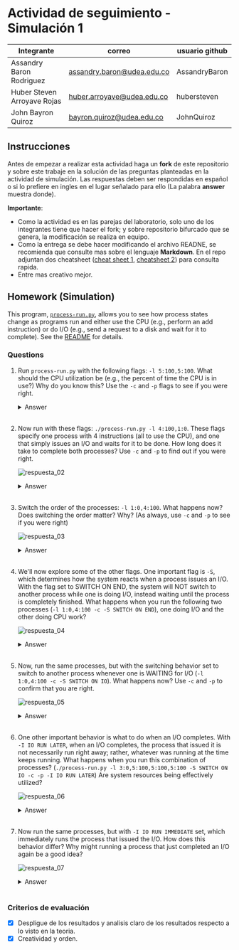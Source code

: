 # Actividad de seguimiento - Simulación 1

|Integrante|correo|usuario github|
|---|---|---|
|Assandry Baron Rodriguez|assandry.baron@udea.edu.co|AssandryBaron|
|Huber Steven Arroyave Rojas|huber.arroyave@udea.edu.co|hubersteven|
|John Bayron Quiroz|bayron.quiroz@udea.edu.co|JohnQuiroz|

## Instrucciones

Antes de empezar a realizar esta actividad haga un **fork** de este repositorio y sobre este trabaje en la solución de las preguntas planteadas en la actividad de simulación. Las respuestas deben ser respondidas en español o si lo prefiere en ingles en el lugar señalado para ello (La palabra **answer** muestra donde).

**Importante**:
* Como la actividad es en las parejas del laboratorio, solo uno de los integrantes tiene que hacer el fork; y sobre repositorio bifurcado que se genera, la modificación se realiza en equipo.
* Como la entrega se debe hacer modificando el archivo READNE, se recomienda que consulte mas sobre el lenguaje **Markdown**. En el repo adjuntan dos cheatsheet ([cheat sheet 1](Markdown_Cheat_Sheet.pdf), [cheatsheet 2](markdown-cheatsheet.pdf)) para consulta rapida.
* Entre mas creativo mejor.

## Homework (Simulation)

This program, [`process-run.py`](process-run.py), allows you to see how process states change as programs run and either use the CPU (e.g., perform an add instruction) or do I/O (e.g., send a request to a disk and wait for it to complete). See the [README](https://github.com/remzi-arpacidusseau/ostep-homework/blob/master/cpu-intro/README.md) for details.

### Questions

1. Run `process-run.py` with the following flags: `-l 5:100,5:100`. What should the CPU utilization be (e.g., the percent of time the CPU is in use?) Why do you know this? Use the `-c` and `-p` flags to see if you were right.

   <details>
   <summary>Answer</summary>
    
   ![respuesta_01](https://github.com/user-attachments/assets/05a086a6-ec10-4d80-9c1b-06db07a7dd21)

   Para este caso, esta bandera crea 2 procesos, cada uno con 5 instrucciones, los cuales tienen un 100% de probabilidad de usar la CPU, es decir, que no hay operaciones de E/S.

   La utilización de la CPU es del 100%, ya que como se mencionó anteriormente, los 2 procesos, sólo utilizan la CPU. Cuando un proceso termina con sus 5 instrucciones, el sistema          cambia inmediatamente al otro proceso en espera que en este caso es PID:1, por lo cual, también podemos ver que la CPU nunca está inactiva, ya que siempre hay un proceso listo para      ejecutarse.

   Al ejecutar con -c y -p, se confirma que el porcentaje de la ocupación de la CPU es del 100% y el tiempo total de la ejecución, sería de 10 unidades de tiempo (5 instrucciones para      cada proceso)

   </details>
   <br>

1. Now run with these flags: `./process-run.py -l 4:100,1:0`. These flags specify one process with 4 instructions (all to use the CPU), and one that simply issues an I/O and waits for it to be done. How long does it take to complete both processes? Use `-c` and `-p` to find out if you were right.

   ![respuesta_02](https://github.com/user-attachments/assets/da37a08f-6133-475e-bdae-35870c1531cc)
   
   <details>
   <summary>Answer</summary>
   Coloque aqui su respuerta
   </details>
   <br>

2. Switch the order of the processes: `-l 1:0,4:100`. What happens now? Does switching the order matter? Why? (As always, use `-c` and `-p` to see if you were right)

   ![respuesta_03](https://github.com/user-attachments/assets/0328b1f2-15c2-466c-910d-0c50a12cae9d)

   <details>
   <summary>Answer</summary>
   Coloque aqui su respuerta
   </details>
   <br>

3. We'll now explore some of the other flags. One important flag is `-S`, which determines how the system reacts when a process issues an I/O. With the flag set to SWITCH ON END, the system will NOT switch to another process while one is doing I/O, instead waiting until the process is completely finished. What happens when you run the following two processes (`-l 1:0,4:100 -c -S SWITCH ON END`), one doing I/O and the other doing CPU work?

   ![respuesta_04](https://github.com/user-attachments/assets/5f81e10a-7468-4b98-8624-0e18ec3dacc8)

   <details>
   <summary>Answer</summary>
   Coloque aqui su respuerta
   </details>
   <br>

4. Now, run the same processes, but with the switching behavior set to switch to another process whenever one is WAITING for I/O (`-l 1:0,4:100 -c -S SWITCH ON IO`). What happens now? Use `-c` and `-p` to confirm that you are right.

   ![respuesta_05](https://github.com/user-attachments/assets/a19276cc-9134-45ef-9b1d-f28ba375e1bc)

   <details>
   <summary>Answer</summary>
   Coloque aqui su respuerta
   </details>
   <br>

5. One other important behavior is what to do when an I/O completes. With `-I IO RUN LATER`, when an I/O completes, the process that issued it is not necessarily run right away; rather, whatever was running at the time keeps running. What happens when you run this combination of processes? (`./process-run.py -l 3:0,5:100,5:100,5:100 -S SWITCH ON IO -c -p -I IO RUN LATER`) Are system resources being effectively utilized?

   ![respuesta_06](https://github.com/user-attachments/assets/34b7f128-12fe-46a2-8b98-1cd0c53d4c01)

   <details>
   <summary>Answer</summary>
   Coloque aqui su respuerta
   </details>
   <br>

6. Now run the same processes, but with `-I IO RUN IMMEDIATE` set, which immediately runs the process that issued the I/O. How does this behavior differ? Why might running a process that just completed an I/O again be a good idea?

   ![respuesta_07](https://github.com/user-attachments/assets/a35fabb5-103b-4766-ac91-81f0f76d493d)

   <details>
   <summary>Answer</summary>
   Coloque aqui su respuerta
   </details>
   <br>


### Criterios de evaluación
- [x] Despligue de los resultados y analisis claro de los resultados respecto a lo visto en la teoria.
- [x] Creatividad y orden.
